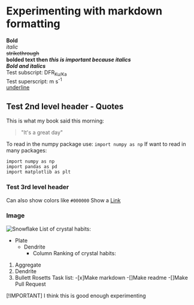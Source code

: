 # Experimenting with markdown formatting
**Bold**  
_italic_  
~~strikethrough~~  
**bolded text then _this is important because italics_**  
***Bold and italics***  
Test subscript: DFR<sub>Ku/Ka</sub>  
Test superscript: m s<sup>-1</sup>  
<ins>underline</ins>  
## Test 2nd level header - Quotes
This is what my book said this morning:

> "It's a great day"

To read in the numpy package use: `import numpy as np`
If want to read in many packages:
```
import numpy as np
import pandas as pd
import matplotlib as plt
```
### Test 3rd level header
Can also show colors like `#000000`
Show a [Link](https://fightingillini.com/sports/womens-swimming-and-diving)
### Image
![Snowflake](https://www.snowcrystals.com/photos/f0105a169Abluemask.jpg)
List of crystal habits:
- Plate
  - Dendrite
    - Column
Ranking of crystal habits:
1. Aggregate
2. Dendrite
3. Bullett Rosetts
Task list:
-[x]Make markdown
-[]Make readme
-[]Make Pull Request

[!IMPORTANT]
I think this is good enough experimenting
<!-- Just some hidden practice too -->
